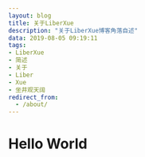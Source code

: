 ```yaml
---
layout: blog
title: 关于LiberXue
description: "关于LiberXue博客角落自述"
data: 2019-08-05 09:19:11
tags: 
- LiberXue
- 简述
- 关于
- Liber
- Xue
- 坐井观天阔
redirect_from:
  - /about/
---
```


# Hello World
 
